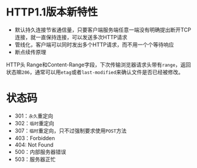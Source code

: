 # HTTP1.1版本新特性
- 默认持久连接节省通信量，只要客户端服务端任意一端没有明确提出断开TCP连接，就一直保持连接，可以发送多次HTTP请求
- 管线化，客户端可以同时发出多个HTTP请求，而不用一个个等待响应
- 断点续传原理

HTTP头 Range和Content-Range字段，下次传输浏览器请求头带有`range`，返回状态嘛`206`，通常可以用`etag`或者`last-modified`来确认文件是否已经被修改。
# 状态码
- 301：`永久`重定向
- 302：`临时`重定向
- 307：`临时`重定向，只不过强制要求使用`POST`方法
- 403：Forbidden
- 404: Not Found
- 500：内部服务器错误
- 503：服务器正忙
